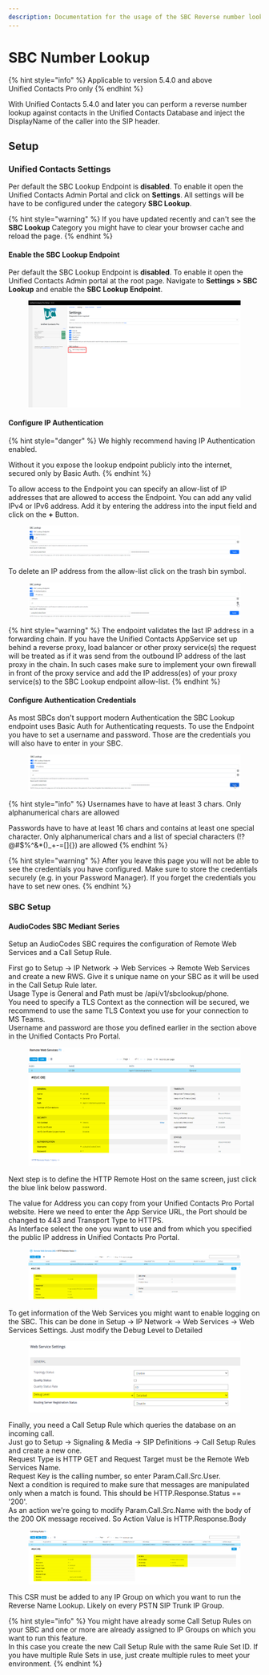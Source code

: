 ```yaml
---
description: Documentation for the usage of the SBC Reverse number lookup
---
```


# SBC Number Lookup



{% hint style="info" %}
Applicable to version 5.4.0 and above\
Unified Contacts Pro only
{% endhint %}

With Unified Contacts 5.4.0 and later you can perform a reverse number lookup against contacts in the Unified Contacts Database and inject the DisplayName of the caller into the SIP header.

## Setup

### Unified Contacts Settings

Per default the SBC Lookup Endpoint is **disabled**. To enable it open the Unified Contacts Admin Portal and click on **Settings**. All settings will be have to be configured under the category **SBC Lookup**.

{% hint style="warning" %}
If you have updated recently and can't see the  **SBC Lookup** Category you might have to clear your browser cache and reload the page.
{% endhint %}

#### Enable the SBC Lookup Endpoint

Per default the SBC Lookup Endpoint is **disabled**. To enable it open the Unified Contacts Admin portal at the root page. Navigate to **Settings** **> SBC Lookup** and enable the **SBC Lookup Endpoint**.

<figure><img src="../../.gitbook/assets/image (111).png" alt=""><figcaption></figcaption></figure>

#### Configure IP Authentication

{% hint style="danger" %}
We highly recommend having IP Authentication enabled.&#x20;

Without it you expose the lookup endpoint publicly into the internet, secured only by Basic Auth.
{% endhint %}

To allow access to the Endpoint you can specify an allow-list of IP addresses that are allowed to access the Endpoint. You can add any valid IPv4 or IPv6 address. Add it by entering the address into the input field and click on the **+** Button.

<figure><img src="../../.gitbook/assets/image (109).png" alt=""><figcaption></figcaption></figure>

To delete an IP address from the allow-list click on the trash bin symbol.

<figure><img src="../../.gitbook/assets/image (107).png" alt=""><figcaption></figcaption></figure>

{% hint style="warning" %}
The endpoint validates the last IP address in a forwarding chain. If you have the Unified Contacts AppService set up behind a reverse proxy, load balancer or other proxy service(s) the request will be treated as if it was send from the outbound IP address of the last proxy in the chain. In such cases make sure to implement your own firewall in front of the proxy service and add the IP address(es) of your proxy service(s) to the SBC Lookup endpoint allow-list.
{% endhint %}

#### Configure Authentication Credentials

As most SBCs don't support modern Authentication the SBC Lookup endpoint uses Basic Auth for Authenticating requests. To use the Endpoint you have to set a username and password. Those are the credentials you will also have to enter in your SBC.

<figure><img src="../../.gitbook/assets/image (110).png" alt=""><figcaption></figcaption></figure>

{% hint style="info" %}
Usernames have to have at least 3 chars. Only alphanumerical chars are allowed

Passwords have to have at least 16 chars and contains at least one special character. Only alphanumerical chars and a list of special characters (!?@#$%^&\*()\_+-=\[]{}) are allowed
{% endhint %}

{% hint style="warning" %}
After you leave this page you will not be able to see the credentials you have configured. Make sure to store the credentials securely (e.g. in your Password Manager). If you forget the credentials you have to set new ones.
{% endhint %}

### SBC Setup

#### AudioCodes SBC Mediant Series

Setup an AudioCodes SBC requires the configuration of Remote Web Services and a Call Setup Rule.

First go to Setup -> IP Network -> Web Services -> Remote Web Services and create a new RWS. Give it s unique name on your SBC as it will be used in the Call Setup Rule later.\
Usage Type is General and Path must be /api/v1/sbclookup/phone.\
You need to specify a TLS Context as the connection will be secured, we recommend to use the same TLS Context you use for your connection to MS Teams.\
Username and password are those you defined earlier in the section above in the Unified Contacts Pro Portal.&#x20;

<figure><img src="../../.gitbook/assets/RemoteWebServices.png" alt=""><figcaption></figcaption></figure>

Next step is to define the HTTP Remote Host on the same screen, just click the blue link below password.

The value for Address you can copy from your Unified Contacts Pro Portal website. Here we need to enter the App Service URL, the Port should be changed to 443 and Transport Type to HTTPS.\
As Interface select the one you want to use and from which you specified the public IP address in Unified Contacts Pro Portal.

<figure><img src="../../.gitbook/assets/HttpRemoteHosts.png" alt=""><figcaption></figcaption></figure>

To get information of the Web Services you might want to enable logging on the SBC. This can be done in Setup -> IP Network -> Web Services -> Web Services Settings. Just modify the Debug Level to Detailed

<figure><img src="../../.gitbook/assets/WebServicesSettings.png" alt=""><figcaption></figcaption></figure>

Finally, you need a Call Setup Rule which queries the database on an incoming call.\
Just go to Setup -> Signaling & Media -> SIP Definitions -> Call Setup Rules and create a new one. \
Request Type is HTTP GET and Request Target must be the Remote Web Services Name.\
Request Key is the calling number, so enter Param.Call.Src.User. \
Next a condition is required to make sure that messages are manipulated only when a match is found. This should be HTTP.Response.Status == '200'.\
As an action we're going to modify Param.Call.Src.Name with the body of the 200 OK message received. So Action Value is HTTP.Response.Body

<figure><img src="../../.gitbook/assets/CallSetupRule.png" alt=""><figcaption></figcaption></figure>

This CSR must be added to any IP Group on which you want to run the Reverse Name Lookup. Likely on every PSTN SIP Trunk IP Group.

{% hint style="info" %}
You might have already some Call Setup Rules on your SBC and one or more are already assigned to IP Groups on which you want to run this feature.\
In this case you create the new Call Setup Rule with the same Rule Set ID. If you have multiple Rule Sets in use, just create multiple rules to meet your environment.
{% endhint %}
